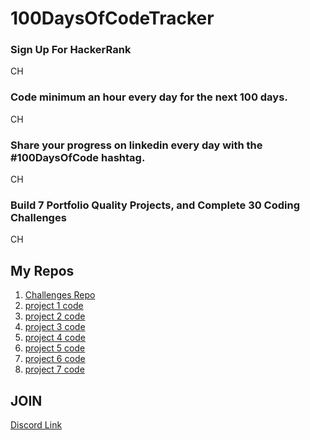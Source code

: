 # 100DaysOfCodeTracker

### Sign Up For HackerRank
CH
### Code minimum an hour every day for the next 100 days.
CH
### Share your progress on linkedin every day with the #100DaysOfCode hashtag.
CH
### Build 7 Portfolio Quality Projects, and Complete 30 Coding Challenges
CH


## My Repos
 1. [Challenges Repo](https://github.com/coachhoward/100DaysOfCodeTracker)
 1. [project 1 code]()
 1. [project 2 code]()
 1. [project 3 code]()
 1. [project 4 code]()
 1. [project 5 code]()
 1. [project 6 code]()
 1. [project 7 code]()

## JOIN
[Discord Link](https://discord.gg/wJ4y2Jc)

